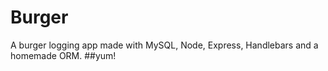 # Burger
A burger logging app made with MySQL, Node, Express, Handlebars and a homemade ORM. 
##yum! 
